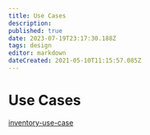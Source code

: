 ```yaml
---
title: Use Cases
description: 
published: true
date: 2023-07-19T23:17:30.188Z
tags: design
editor: markdown
dateCreated: 2021-05-10T11:15:57.085Z
---
```


# Use Cases
[inventory-use-case](/design/exploration/use-cases/inventory-use-case)